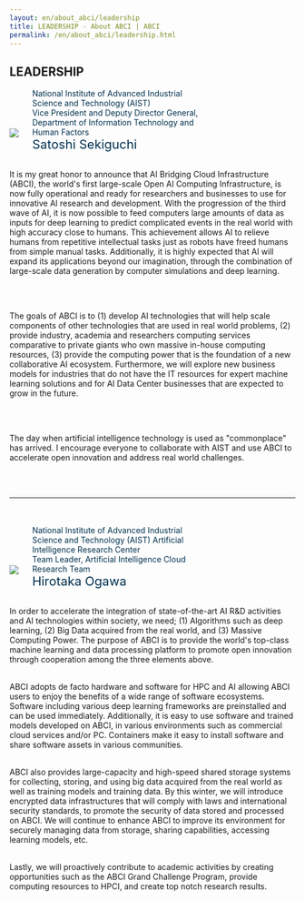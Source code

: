 ```yaml
---
layout: en/about_abci/leadership
title: LEADERSHIP - About ABCI | ABCI
permalink: /en/about_abci/leadership.html
---
```



<h2 class="h2">LEADERSHIP</h2>

<img src="../../img/about_abci/leadership/sekiguchi.jpg" style="margin-bottom:20px">
<span style="color:#00314F; margin-left:20px; display:inline-block; max-width:300px">
National Institute of Advanced Industrial Science and Technology (AIST)<br />
Vice President and Deputy Director General, Department of Information Technology and Human Factors<br />
<span style="font-size:22px">Satoshi Sekiguchi</span>
</span>
	<p><br  />
	It is my great honor to announce that AI Bridging Cloud Infrastructure (ABCI), the world's first large-scale Open AI Computing Infrastructure, is now fully operational and ready for researchers and businesses to use for innovative AI research and development. With the progression of the third wave of AI, it is now possible to feed computers large amounts of data as inputs for deep learning to predict complicated events in the real world with high accuracy close to humans. This achievement allows AI to relieve humans from repetitive intellectual tasks just as robots have freed humans from simple manual tasks. Additionally, it is highly expected that AI will expand its applications beyond our imagination, through the combination of large-scale data generation by computer simulations and deep learning.

<br  /><br  />

The goals of ABCI is to (1) develop AI technologies that will help scale components of other technologies that are used in real world problems, (2) provide industry, academia and researchers computing services comparative to private giants who own massive in-house computing resources, (3) provide the computing power that is the foundation of a new collaborative AI ecosystem. Furthermore, we will explore new business models for industries that do not have the IT resources for expert machine learning solutions and for AI Data Center businesses that are expected to grow in the future.

<br  /><br  />

The day when artificial intelligence technology is used as "commonplace" has arrived. I encourage everyone to collaborate with AIST and use ABCI to accelerate open innovation and address real world challenges. 
	</p>

<br /><br />
<hr>
<br /><br />

<img src="../../img/about_abci/leadership/ogawa.jpg" style="margin-bottom:20px">
<span style="color:#00314F; margin-left:20px; display:inline-block; max-width:300px">
National Institute of Advanced Industrial Science and Technology (AIST)
Artificial Intelligence Research Center
<br />
Team Leader, Artificial Intelligence Cloud Research Team<br />
<span style="font-size:22px">Hirotaka Ogawa</span>
</span>

<p>
<br />
In order to accelerate the integration of state-of-the-art AI R&D activities and AI technologies within society, we need; (1) Algorithms such as deep learning, (2) Big Data acquired from the real world, and (3) Massive Computing Power. The purpose of ABCI is to provide the world's top-class machine learning and data processing platform to promote open innovation through cooperation among the three elements above.<br /><br />

ABCI adopts de facto hardware and software for HPC and AI allowing ABCI users to enjoy the benefits of a wide range of software ecosystems. Software including various deep learning frameworks are preinstalled and can be used immediately. Additionally, it is easy to use software and trained models developed on ABCI, in various environments such as commercial cloud services and/or PC. Containers make it easy to install software and share software assets in various communities.<br /><br />

ABCI also provides large-capacity and high-speed shared storage systems for collecting, storing, and using big data acquired from the real world as well as training models and training data. By this winter, we will introduce encrypted data infrastructures that will comply with laws and international security standards, to promote the security of data stored and processed on ABCI. We will continue to enhance ABCI to improve its environment for securely managing data from storage, sharing capabilities, accessing learning models, etc. <br /><br />

Lastly, we will proactively contribute to academic activities by creating opportunities such as the ABCI Grand Challenge Program, provide computing resources to HPCI, and create top notch research results.</p>


